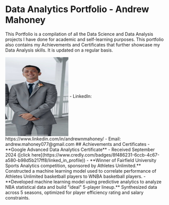 # Data Analytics Portfolio - Andrew Mahoney
This Portfolio is a compilation of all the Data Science and Data Analysis projects I have done for academic and self-learning purposes. This portfolio also contains my Achievements and Certificates that further showcase my Data Analysis skills. It is updated on a regular basis.

<img align="center" width="200" height="250" src="https://github.com/drewmahoney07/Portfolio/blob/main/IMG_0588.jpg">
  - LinkedIn: https://www.linkedin.com/in/andrewnmahoney/
  - Email: andrew.mahoney077@gmail.com
## Achievements and Certificates
- **Google Advanced Data Analytics Certificate** - Received September 2024 ([click here](https://www.credly.com/badges/8f486231-6ccb-4c67-a580-b98d5b217ff8/linked_in_profile))
- **Winner of Fairfield University Sports Analytics competition, sponsored by Athletes Unlimited.** Constructed a machine learning model used to correlate performance of Athletes Unlimited basketball players to WNBA basketball players.
- **Developed machine learning model using predictive analytics to analyze NBA statistical data and build "ideal" 5-player lineup.** Synthesized data across 5 seasons, optimized for player efficiency rating and salary constraints.
